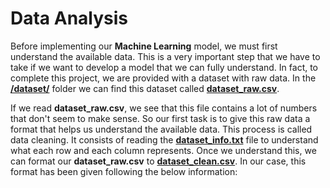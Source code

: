 # Data Analysis
Before implementing our **Machine Learning** model, we must first understand the available data. This is a very important step that we have to take if we want to develop a model that we can fully understand. In fact, to complete this project, we are provided with a dataset with raw data. In the **[/dataset/](https://github.com/pgomez-a/multilayer-perceptron/tree/main/datasets)** folder we can find this dataset called **[dataset_raw.csv](https://github.com/pgomez-a/multilayer-perceptron/blob/main/datasets/dataset_raw.csv)**.<br>

If we read **dataset_raw.csv**, we see that this file contains a lot of numbers that don't seem to make sense. So our first task is to give this raw data a format that helps us understand the available data. This process is called data cleaning. It consists of reading the **[dataset_info.txt](https://github.com/pgomez-a/multilayer-perceptron/blob/main/datasets/dataset_info.txt)** file to understand what each row and each column represents. Once we understand this, we can format our **dataset_raw.csv** to **[dataset_clean.csv](https://github.com/pgomez-a/multilayer-perceptron/blob/main/datasets/dataset_clean.csv)**. In our case, this format has been given following the below information:
